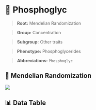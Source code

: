 # 🧪 Phosphoglyc

> **Root:** Mendelian Randomization

> **Group:** Concentration  

> **Subgroup:** Other traits

> **Phenotype:** Phosphoglycerides  

> **Abbreviations:** `Phosphoglyc`

## 🧬 Mendelian Randomization  

<img src="/MR/Figures/Inverse/Phosphoglyc.png"/>


## 📊 Data Table


<CsvTableMRI src="/MR_Data/Inverse/Phosphoglyc.csv"/>
